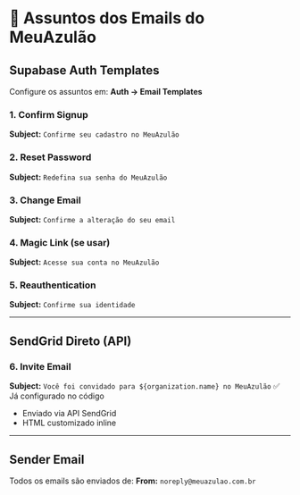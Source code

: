# 📧 Assuntos dos Emails do MeuAzulão

## Supabase Auth Templates

Configure os assuntos em: **Auth → Email Templates**

### 1. Confirm Signup
**Subject:** `Confirme seu cadastro no MeuAzulão`

### 2. Reset Password
**Subject:** `Redefina sua senha do MeuAzulão`

### 3. Change Email
**Subject:** `Confirme a alteração do seu email`

### 4. Magic Link (se usar)
**Subject:** `Acesse sua conta no MeuAzulão`

### 5. Reauthentication
**Subject:** `Confirme sua identidade`

---

## SendGrid Direto (API)

### 6. Invite Email
**Subject:** `Você foi convidado para ${organization.name} no MeuAzulão`
✅ Já configurado no código
- Enviado via API SendGrid
- HTML customizado inline

---

## Sender Email

Todos os emails são enviados de:
**From:** `noreply@meuazulao.com.br`

